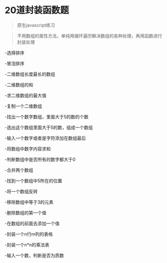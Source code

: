 
# 20道封装函数题

>原生javascript练习

>不用数组的属性方法，单纯用循环遍历解决数组的各种处理，再用函数进行封装处理

-选择排序

-冒泡排序

-二维数组长度最长的数组

-二维数组的和

-求二维数组的最大值

-复制一个二维数组

-找出一个数字数组，里面大于5的数的个数

-选出这个数组里面大于5的数，组成一个数组

-输入一个数字或者是字符添加在数组最后

-将数组中数字内容求和

-判断数组中是否所有的数字都大于0

-合并两个数组

-找到一个数组中5所在的位置

-将一个数组反转

-移除数组中等于3的元素

-删除数组的第一个值

-在数组的前面去添加一个值

-封装一个n行m列的表格

-封装一个n*n的乘法表

-输入一个数，判断是否为质数

